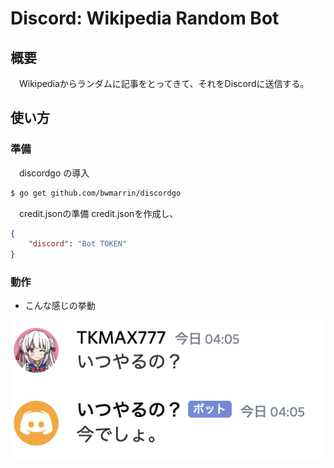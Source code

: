 # Discord: Wikipedia Random Bot
## 概要
　Wikipediaからランダムに記事をとってきて、それをDiscordに送信する。
## 使い方
### 準備
　discordgo の導入
```sh
$ go get github.com/bwmarrin/discordgo
```
　credit.jsonの準備
credit.jsonを作成し、
```json
{
    "discord": "Bot TOKEN"
}
```
### 動作
- こんな感じの挙動

![こんな感じ](/1st/discord_standard/resources/program.png)
